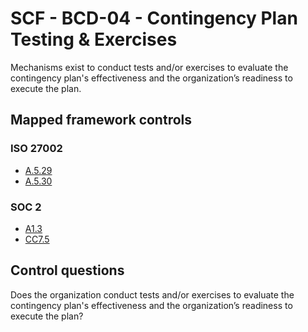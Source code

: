 # SCF - BCD-04 - Contingency Plan Testing & Exercises
Mechanisms exist to conduct tests and/or exercises to evaluate the contingency plan's effectiveness and the organization’s readiness to execute the plan. 
## Mapped framework controls
### ISO 27002
- [A.5.29](../iso27002/a-5.md#a529)
- [A.5.30](../iso27002/a-5.md#a530)
  
### SOC 2
- [A1.3](../soc2/a13.md)
- [CC7.5](../soc2/cc75.md)
  
## Control questions
Does the organization conduct tests and/or exercises to evaluate the contingency plan's effectiveness and the organization’s readiness to execute the plan? 
  